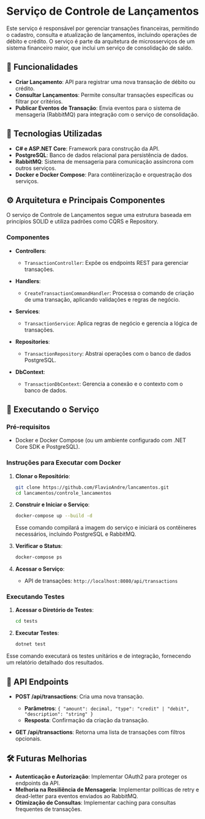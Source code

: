 # Serviço de Controle de Lançamentos

Este serviço é responsável por gerenciar transações financeiras, permitindo o cadastro, consulta e atualização de lançamentos, incluindo operações de débito e crédito. O serviço é parte da arquitetura de microsserviços de um sistema financeiro maior, que inclui um serviço de consolidação de saldo.

## 📁 Funcionalidades

- **Criar Lançamento**: API para registrar uma nova transação de débito ou crédito.
- **Consultar Lançamentos**: Permite consultar transações específicas ou filtrar por critérios.
- **Publicar Eventos de Transação**: Envia eventos para o sistema de mensageria (RabbitMQ) para integração com o serviço de consolidação.

## 🚀 Tecnologias Utilizadas

- **C# e ASP.NET Core**: Framework para construção da API.
- **PostgreSQL**: Banco de dados relacional para persistência de dados.
- **RabbitMQ**: Sistema de mensageria para comunicação assíncrona com outros serviços.
- **Docker e Docker Compose**: Para contêinerização e orquestração dos serviços.

## ⚙️ Arquitetura e Principais Componentes

O serviço de Controle de Lançamentos segue uma estrutura baseada em princípios SOLID e utiliza padrões como CQRS e Repository.

### Componentes

- **Controllers**:
  - `TransactionController`: Expõe os endpoints REST para gerenciar transações.
  
- **Handlers**:
  - `CreateTransactionCommandHandler`: Processa o comando de criação de uma transação, aplicando validações e regras de negócio.

- **Services**:
  - `TransactionService`: Aplica regras de negócio e gerencia a lógica de transações.

- **Repositories**:
  - `TransactionRepository`: Abstrai operações com o banco de dados PostgreSQL.

- **DbContext**:
  - `TransactionDbContext`: Gerencia a conexão e o contexto com o banco de dados.

## 🚀 Executando o Serviço

### Pré-requisitos

- Docker e Docker Compose (ou um ambiente configurado com .NET Core SDK e PostgreSQL).

### Instruções para Executar com Docker

1. **Clonar o Repositório**:
   ```bash
   git clone https://github.com/FlavioAndre/lancamentos.git
   cd lancamentos/controle_lancamentos
   ```

2. **Construir e Iniciar o Serviço**:
   ```bash
   docker-compose up --build -d
   ```
   Esse comando compilará a imagem do serviço e iniciará os contêineres necessários, incluindo PostgreSQL e RabbitMQ.

3. **Verificar o Status**:
   ```bash
   docker-compose ps
   ```

4. **Acessar o Serviço**:
   - API de transações: `http://localhost:8080/api/transactions`

### Executando Testes

1. **Acessar o Diretório de Testes**:
   ```bash
   cd tests
   ```

2. **Executar Testes**:
   ```bash
   dotnet test
   ```

Esse comando executará os testes unitários e de integração, fornecendo um relatório detalhado dos resultados.

## 📅 API Endpoints

- **POST /api/transactions**: Cria uma nova transação.
  - **Parâmetros**: `{ "amount": decimal, "type": "credit" | "debit", "description": "string" }`
  - **Resposta**: Confirmação da criação da transação.

- **GET /api/transactions**: Retorna uma lista de transações com filtros opcionais.

## 🛠️ Futuras Melhorias

- **Autenticação e Autorização**: Implementar OAuth2 para proteger os endpoints da API.
- **Melhoria na Resiliência de Mensageria**: Implementar políticas de retry e dead-letter para eventos enviados ao RabbitMQ.
- **Otimização de Consultas**: Implementar caching para consultas frequentes de transações.
```
